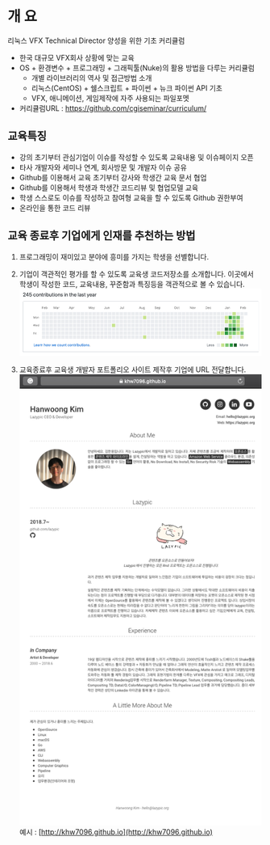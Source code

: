 # 개 요
리눅스 VFX Technical Director 양성을 위한 기초 커리큘럼

- 한국 대규모 VFX회사 상황에 맞는 교육
- OS + 환경변수 + 프로그래밍 + 그래픽툴(Nuke)의 활용 방법을 다루는 커리큘럼
	- 개별 라이브러리의 역사 및 접근방법 소개
	- 리눅스(CentOS) + 쉘스크립트 + 파이썬 + 뉴크 파이썬 API 기초
	- VFX, 애니메이션, 게임제작에 자주 사용되는 파일포멧
- 커리큘럼URL : https://github.com/cgiseminar/curriculum/

## 교육특징
- 강의 초기부터 관심기업이 이슈를 작성할 수 있도록 교육내용 및 이슈페이지 오픈
- 타사 개발자와 세미나 연계, 회사방문 및 개발자 이슈 공유
- Github를 이용해서 교육 초기부터 강사와 학생간 교육 문서 협업
- Github를 이용해서 학생과 학생간 코드리뷰 및 협업모델 교육
- 학생 스스로도 이슈를 작성하고 참여형 교육을 할 수 있도록 Github 권한부여
- 온라인을 통한 코드 리뷰

## 교육 종료후 기업에게 인재를 추천하는 방법
1. 프로그래밍이 재미있고 분야에 흥미를 가지는 학생을 선별합니다.

1. 기업이 객관적인 평가를 할 수 있도록 교육생 코드저장소를 소개합니다. 이곳에서 학생이 작성한 코드, 교육내용, 꾸준함과 특징등을 객관적으로 볼 수 있습니다.
![github_contribution](../figures/github_contribution.png)

1. 교육종료후 교육생 개발자 포트폴리오 사이트 제작후 기업에 URL 전달합니다. 
![githubio](../figures/githubio.png)
예시 : [http://khw7096.github.io](http://khw7096.github.io)